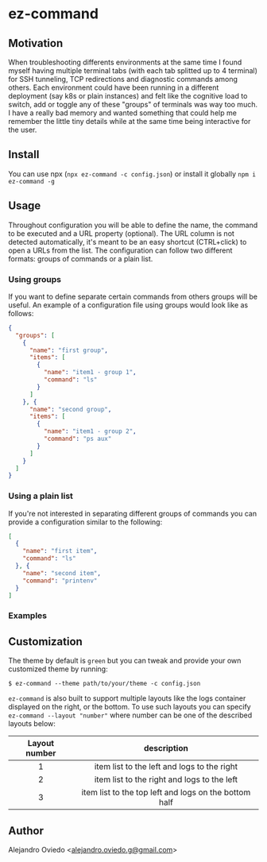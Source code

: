 # ez-command


## Motivation
When troubleshooting differents environments at the same time I found myself having multiple terminal tabs (with each tab splitted up to 4 terminal) for SSH tunneling, TCP redirections and diagnostic commands among others. Each environment could have been running in a different deployment (say k8s or plain instances) and felt like the cognitive load to switch, add or toggle any of these "groups" of terminals was way too much. I have a really bad memory and wanted something that could help me remember the little tiny details while at the same time being interactive for the user.

## Install
You can use npx (`npx ez-command -c config.json`) or install it globally `npm i ez-command -g`

## Usage
Throughout configuration you will be able to define the name, the command to be executed and a URL property (optional).
The URL column is not detected automatically, it's meant to be an easy shortcut (CTRL+click) to open a URLs from the list.
The configuration can follow two different formats: groups of commands or a plain list.
### Using groups
If you want to define separate certain commands from others groups will be useful. An example of a configuration file using groups would look like as follows:
```json
{
  "groups": [
    {
      "name": "first group",
      "items": [
        {
          "name": "item1 - group 1",
          "command": "ls"
        }
      ]
    }, {
      "name": "second group",
      "items": [
        {
          "name": "item1 - group 2",
          "command": "ps aux"
        }
      ]
    }
  ]
}
```

### Using a plain list
If you're not interested in separating different groups of commands you can provide a configuration similar to the following:
```json
[
  {
    "name": "first item",
    "command": "ls"
  }, {
    "name": "second item",
    "command": "printenv"
  }
]
```

### Examples


## Customization
The theme by default is `green` but you can tweak and provide your own customized theme by running:
```
$ ez-command --theme path/to/your/theme -c config.json
```

`ez-command` is also built to support multiple layouts like the logs container displayed on the right, or the bottom. To use such layouts you can specify `ez-command --layout "number"` where number can be one of the described layouts below:

| Layout number | description |
|:-:|:-:|
| 1 | item list to the left and logs to the right |
| 2 | item list to the right and logs to the left |
| 3 | item list to the top left and logs on the bottom half |

## Author
Alejandro Oviedo <[alejandro.oviedo.g@gmail.com](mailto:alejandrooviedog@gmail.com)>